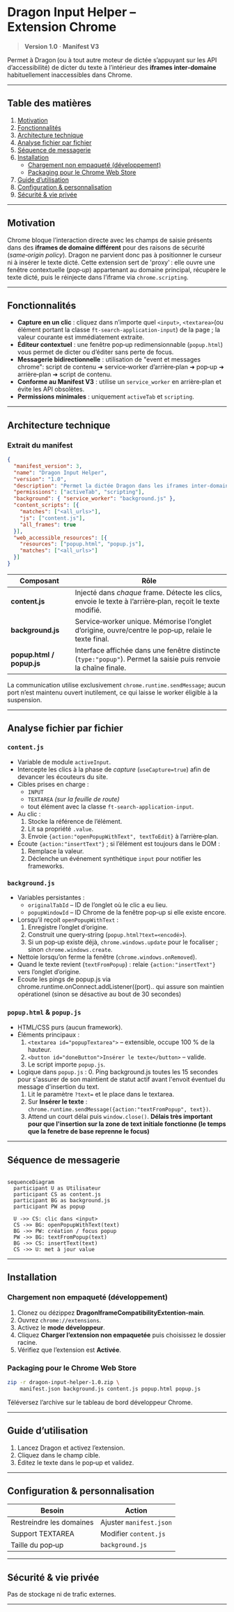 # Dragon Input Helper – Extension Chrome

> **Version 1.0** · **Manifest V3**

Permet à Dragon (ou à tout autre moteur de dictée s’appuyant sur les API d’accessibilité) de dicter du texte à l’intérieur des **iframes inter‑domaine** habituellement inaccessibles dans Chrome.

---
## Table des matières
1. [Motivation](#motivation)
2. [Fonctionnalités](#fonctionnalites)
3. [Architecture technique](#architecture-technique)
4. [Analyse fichier par fichier](#analyse-fichier-par-fichier)
5. [Séquence de messagerie](#sequence-de-messagerie)
6. [Installation](#installation)
   * [Chargement non empaqueté (développement)](#chargement-non-empaquete-developpement)
   * [Packaging pour le Chrome Web Store](#packaging-pour-le-chrome-web-store)
7. [Guide d’utilisation](#guide-dutilisation)
8. [Configuration & personnalisation](#configuration--personnalisation)
9. [Sécurité & vie privée](#sécurité--vie-privée)

---
## Motivation
Chrome bloque l’interaction directe avec les champs de saisie présents dans des **iframes de domaine différent** pour des raisons de sécurité (*same‑origin policy*). Dragon ne parvient donc pas à positionner le curseur ni à insérer le texte dicté. Cette extension sert de 'proxy' : elle ouvre une fenêtre contextuelle (*pop‑up*) appartenant au domaine principal, récupère le texte dicté, puis le réinjecte dans l’iframe via `chrome.scripting`.

---
## Fonctionnalités
* **Capture en un clic** : cliquez dans n’importe quel `<input>`, `<textarea>`(ou élément portant la classe `ft-search-application-input`) de la page ; la valeur courante est immédiatement extraite.
* **Éditeur contextuel** : une fenêtre pop‑up redimensionnable (`popup.html`) vous permet de dicter ou d’éditer sans perte de focus.
* **Messagerie bidirectionnelle** : utilisation de "event et messages chrome": script de contenu ➜ service‑worker d’arrière‑plan ➜ pop‑up ➜ arrière‑plan ➜ script de contenu.
* **Conforme au Manifest V3** : utilise un `service_worker` en arrière‑plan et évite les API obsolètes.
* **Permissions minimales** : uniquement `activeTab` et `scripting`.

---
## Architecture technique
### Extrait du manifest
```json
{
  "manifest_version": 3,
  "name": "Dragon Input Helper",
  "version": "1.0",
  "description": "Permet la dictée Dragon dans les iframes inter‑domaine.",
  "permissions": ["activeTab", "scripting"],
  "background": { "service_worker": "background.js" },
  "content_scripts": [{
    "matches": ["<all_urls>"],
    "js": ["content.js"],
    "all_frames": true
  }],
  "web_accessible_resources": [{
    "resources": ["popup.html", "popup.js"],
    "matches": ["<all_urls>"]
  }]
}
```

| Composant | Rôle |
|-----------|------|
| **content.js** | Injecté dans *chaque* frame. Détecte les clics, envoie le texte à l’arrière‑plan, reçoit le texte modifié. |
| **background.js** | Service‑worker unique. Mémorise l’onglet d’origine, ouvre/centre le pop‑up, relaie le texte final. |
| **popup.html / popup.js** | Interface affichée dans une fenêtre distincte (`type:"popup"`). Permet la saisie puis renvoie la chaîne finale. |

La communication utilise exclusivement `chrome.runtime.sendMessage`; aucun port n’est maintenu ouvert inutilement, ce qui laisse le worker éligible à la suspension.

---
## Analyse fichier par fichier
### `content.js`
* Variable de module `activeInput`.
* Intercepte les clics à la phase de *capture* (`useCapture=true`) afin de devancer les écouteurs du site.
* Cibles prises en charge :
  * `INPUT`
  * `TEXTAREA` *(sur la feuille de route)*
  * tout élément avec la classe `ft-search-application-input`.
* Au clic :
  1. Stocke la référence de l’élément.
  2. Lit sa propriété `.value`.
  3. Envoie `{action:"openPopupWithText", textToEdit}` à l’arrière‑plan.
* Écoute `{action:"insertText"}` ; si l’élément est toujours dans le DOM :
  1. Remplace la valeur.
  2. Déclenche un événement synthétique `input` pour notifier les frameworks.

### `background.js`
* Variables persistantes :
  * `originalTabId` – ID de l’onglet où le clic a eu lieu.
  * `popupWindowId` – ID Chrome de la fenêtre pop‑up si elle existe encore.
* Lorsqu’il reçoit `openPopupWithText` :
  1. Enregistre l’onglet d’origine.
  2. Construit une query‑string (`popup.html?text=<encodé>`).
  3. Si un pop‑up existe déjà, `chrome.windows.update` pour le focaliser ; sinon `chrome.windows.create`.
* Nettoie lorsqu’on ferme la fenêtre (`chrome.windows.onRemoved`).
* Quand le texte revient (`textFromPopup`) : relaie `{action:"insertText"}` vers l’onglet d’origine.
* Ecoute les pings de popup.js via chrome.runtime.onConnect.addListener((port).. qui assure son maintien opérationel (sinon se désactive au bout de 30 secondes)

### `popup.html` & `popup.js`
* HTML/CSS purs (aucun framework).
* Éléments principaux :
  1. `<textarea id="popupTextarea">` – extensible, occupe 100 % de la hauteur.
  2. `<button id="doneButton">Insérer le texte</button>` – valide.
  3. Le script importe `popup.js`.
* Logique dans `popup.js` :
  0. Ping background.js toutes les 15 secondes pour s'assurer de son maintient de statut actif avant l'envoit éventuel du message d'insertion du text.
  1. Lit le paramètre `?text=` et le place dans le textarea.
  2. Sur **Insérer le texte** : `chrome.runtime.sendMessage({action:"textFromPopup", text})`.
  3. Attend un court délai puis `window.close()`. **Délais très important pour que l'insertion sur la zone de text initiale fonctionne (le temps que la fenetre de base reprenne le focus)**

---
## Séquence de messagerie
```mermaid

sequenceDiagram
  participant U as Utilisateur
  participant CS as content.js
  participant BG as background.js
  participant PW as popup

  U ->> CS: clic dans <input>
  CS ->> BG: openPopupWithText(text)
  BG ->> PW: création / focus popup
  PW ->> BG: textFromPopup(text)
  BG ->> CS: insertText(text)
  CS ->> U: met à jour value

```

---
## Installation
### Chargement non empaqueté (développement)
1. Clonez ou dézippez **DragonIframeCompatibilityExtention‑main**.
2. Ouvrez `chrome://extensions`.
3. Activez le **mode développeur**.
4. Cliquez **Charger l’extension non empaquetée** puis choisissez le dossier racine.
5. Vérifiez que l’extension est **Activée**.

### Packaging pour le Chrome Web Store
```bash
zip -r dragon-input-helper-1.0.zip \
    manifest.json background.js content.js popup.html popup.js
```
Téléversez l’archive sur le tableau de bord développeur Chrome.

---
## Guide d’utilisation
1. Lancez Dragon et activez l’extension.
2. Cliquez dans le champ cible.
3. Éditez le texte dans le pop‑up et validez.

---
## Configuration & personnalisation
| Besoin | Action |
|--------|--------|
| Restreindre les domaines | Ajuster `manifest.json` |
| Support TEXTAREA | Modifier `content.js` |
| Taille du pop‑up | `background.js` |

---
## Sécurité & vie privée
Pas de stockage ni de trafic externes.

---